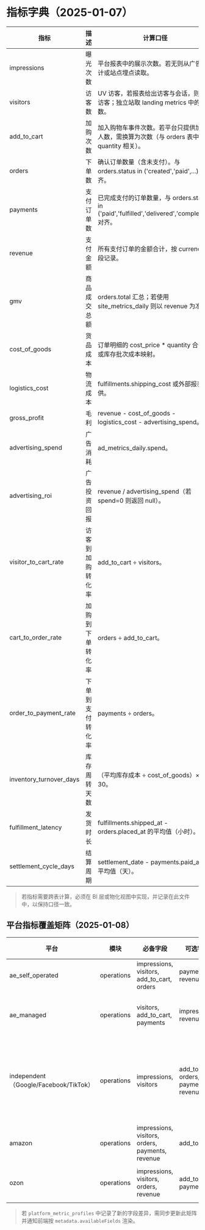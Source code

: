 # 指标字典（2025-01-07）

| 指标 | 描述 | 计算口径 | 数据来源 |
| --- | --- | --- | --- |
| impressions | 曝光次数 | 平台报表中的展示次数。若无则从广告统计或站点埋点读取。 | site_metrics_daily.impressions / ad_metrics_daily.impressions |
| visitors | 访客数 | UV 访客，若报表给出访客与会话，则优先访客；独立站取 landing metrics 中的用户数。 | site_metrics_daily.visitors |
| add_to_cart | 加购次数 | 加入购物车事件次数。若平台只提供加购人数，需换算为次数（与 orders 表中的 quantity 相关）。 | site_metrics_daily.add_to_cart |
| orders | 下单数 | 确认订单数量（含未支付）。与 orders.status in ('created','paid',...) 对齐。 | site_metrics_daily.orders / orders 表 |
| payments | 支付订单数 | 已完成支付的订单数量，与 orders.status in ('paid','fulfilled','delivered','completed') 对齐。 | site_metrics_daily.payments / payments 表 |
| revenue | 支付金额 | 所有支付订单的金额合计，按 currency 字段记录。 | site_metrics_daily.revenue / orders.total |
| gmv | 商品成交总额 | orders.total 汇总；若使用 site_metrics_daily 则以 revenue 为准。 | orders.total |
| cost_of_goods | 货品成本 | 订单明细的 cost_price * quantity 合计，或库存批次成本映射。 | order_items.cost_price、inventory_batches.cost_price |
| logistics_cost | 物流成本 | fulfillments.shipping_cost 或外部报表提供。 | fulfillments.shipping_cost |
| gross_profit | 毛利 | revenue - cost_of_goods - logistics_cost - advertising_spend。 | 由订单、库存、广告数据计算 |
| advertising_spend | 广告消耗 | ad_metrics_daily.spend。 | ad_metrics_daily |
| advertising_roi | 广告投资回报 | revenue / advertising_spend（若 spend=0 则返回 null）。 | ad_metrics_daily + site_metrics_daily |
| visitor_to_cart_rate | 访客到加购转化率 | add_to_cart ÷ visitors。 | site_metrics_daily |
| cart_to_order_rate | 加购到下单转化率 | orders ÷ add_to_cart。 | site_metrics_daily |
| order_to_payment_rate | 下单到支付转化率 | payments ÷ orders。 | site_metrics_daily |
| inventory_turnover_days | 库存周转天数 | （平均库存成本 ÷ cost_of_goods）× 30。 | inventory_snapshots + order_items |
| fulfillment_latency | 发货时长 | fulfillments.shipped_at - orders.placed_at 的平均值（小时）。 | orders + fulfillments |
| settlement_cycle_days | 结算周期 | settlement_date - payments.paid_at 的平均值（天）。 | payments |

> 若指标需要跨表计算，必须在 BI 层或物化视图中实现，并记录在此文件中，以保持口径一致。

## 平台指标覆盖矩阵（2025-01-08）

| 平台 | 模块 | 必备字段 | 可选字段 | 当前缺失 |
| --- | --- | --- | --- | --- |
| ae_self_operated | operations | impressions, visitors, add_to_cart, orders | payments, revenue | 无 |
| ae_managed | operations | visitors, add_to_cart, payments | impressions, revenue | orders（由周/月报暂缺） |
| independent（Google/Facebook/TikTok） | operations | impressions, visitors | add_to_cart, orders, payments, revenue | 支付金额（部分渠道）、订单（待与订单中心联动） |
| amazon | operations | impressions, visitors, orders, payments, revenue | add_to_cart | 无 |
| ozon | operations | impressions, visitors, orders, revenue | add_to_cart, payments | 支付订单（待二次映射） |

> 若 `platform_metric_profiles` 中记录了新的字段差异，需同步更新此矩阵并通知前端按 `metadata.availableFields` 渲染。
